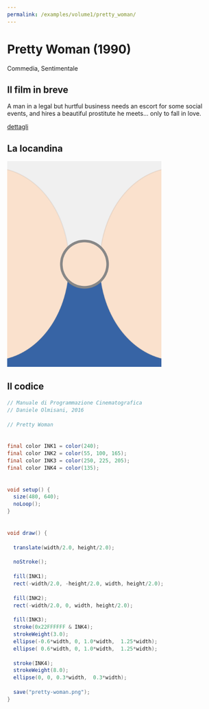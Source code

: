 ```yaml
---
permalink: /examples/volume1/pretty_woman/
---
```

# Pretty Woman (1990)

Commedia, Sentimentale

## Il film in breve
A man in a legal but hurtful business needs an escort for some social events, and hires a beautiful prostitute he meets... only to fall in love.

[dettagli](https://www.imdb.com/title/tt0100405/)

## La locandina
<img src="pretty-woman.png"  width="360px" title="Pretty Woman">


## Il codice
```java
// Manuale di Programmazione Cinematografica
// Daniele Olmisani, 2016

// Pretty Woman


final color INK1 = color(240);
final color INK2 = color(55, 100, 165);
final color INK3 = color(250, 225, 205);
final color INK4 = color(135);


void setup() {
  size(480, 640);
  noLoop();
}


void draw() {
  
  translate(width/2.0, height/2.0);
  
  noStroke();
  
  fill(INK1);
  rect(-width/2.0, -height/2.0, width, height/2.0);
  
  fill(INK2);
  rect(-width/2.0, 0, width, height/2.0);
  
  fill(INK3);
  stroke(0x22FFFFFF & INK4);
  strokeWeight(3.0);
  ellipse(-0.6*width, 0, 1.0*width,  1.25*width);
  ellipse( 0.6*width, 0, 1.0*width,  1.25*width);
  
  stroke(INK4);
  strokeWeight(8.0);
  ellipse(0, 0, 0.3*width,  0.3*width);
  
  save("pretty-woman.png");
}
```
